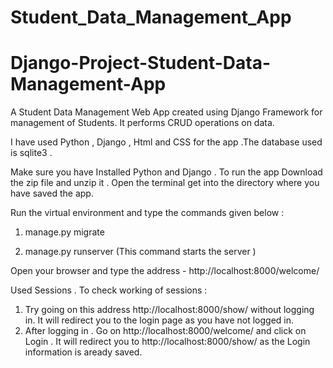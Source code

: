 # Student_Data_Management_App

# Django-Project-Student-Data-Management-App
A Student Data Management Web App created using Django Framework for management of Students. It performs CRUD operations on data. 

I have used Python , Django , Html and CSS for the app .The database used is sqlite3 .

Make sure you have Installed Python and Django .
To run the app Download the zip file and unzip it . 
Open the terminal get into the directory where you have saved the app.

Run the virtual environment and type the commands given below :
1) manage.py migrate 

2) manage.py runserver     (This command starts the server )

Open your browser and type the address -  http://localhost:8000/welcome/

Used Sessions . To check working of sessions :
  1) Try going on this address http://localhost:8000/show/ without logging in. It will redirect you to the login page as you have not logged in.
  2) After logging in . Go on http://localhost:8000/welcome/ and click on Login . It will redirect you to http://localhost:8000/show/ as the Login information is aready saved.
